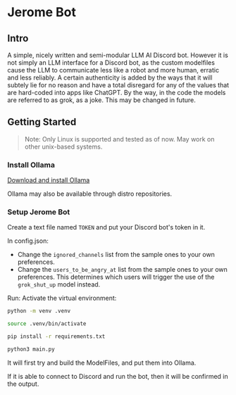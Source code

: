 # Jerome Bot

## Intro
A simple, nicely written and semi-modular LLM AI Discord bot. However it is not simply an LLM interface for a Discord bot, as the custom modelfiles cause the LLM to communicate less like a robot and more human, erratic and less reliably. A certain authenticity is added by the ways that it will subtely lie for no reason and have a total disregard for any of the values that are hard-coded into apps like ChatGPT. By the way, in the code the models are referred to as grok, as a joke. This may be changed in future.

## Getting Started
> Note: Only Linux is supported and tested as of now. May work on other unix-based systems.

### Install Ollama
[Download and install Ollama](https://ollama.com/)

Ollama may also be available through distro repositories.

### Setup Jerome Bot

Create a text file named `TOKEN` and put your Discord bot's token in it.

In config.json:
- Change the `ignored_channels` list from the sample ones to your own preferences.
- Change the `users_to_be_angry_at` list from the sample ones to your own preferences. This determines which users will trigger the use of the `grok_shut_up` model instead.

Run:
Activate the virtual environment:

```sh
python -m venv .venv
```

```sh
source .venv/bin/activate
```

```sh
pip install -r requirements.txt
```

```sh
python3 main.py
```

It will first try and build the ModelFiles, and put them into Ollama.

If it is able to connect to Discord and run the bot, then it will be confirmed in the output.
